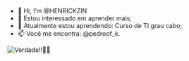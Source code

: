  <style>
   image: width: 400px;
 </style>
 
- 👋 Hi, I’m @HENRICKZIN
- 👀 Estou interessado em aprender mais;
- 🌱 Atualmente estou aprendendo: Curso de TI grau cabo;
- 📫 Você me encontra: @pedroof_k.

![Verdade!!👏👏](https://github.com/user-attachments/assets/1ef0bd9f-0b81-4cd9-a2dd-b9e8dab9d450) 



